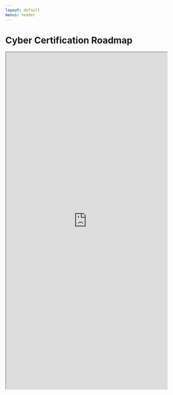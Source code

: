 ```yaml
---
layout: default
menus: header
---
```


# Cyber Certification Roadmap

<iframe width="100%" height="1050" src="https://pauljerimy.com/security-certification-roadmap/"></iframe>